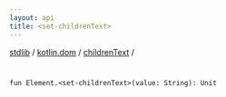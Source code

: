 ```yaml
---
layout: api
title: <set-childrenText>
---
```

[stdlib](../../index.md) / [kotlin.dom](../index.md) / [childrenText](index.md) / [<set-childrenText>](_set-childrenText_.md)

# <set-childrenText>

```
fun Element.<set-childrenText>(value: String): Unit
```
